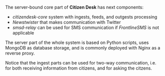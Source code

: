 
The server-bound core part of **Citizen Desk** has next components:

+ _citizendesk-core_ system with ingests, feeds, and outgests processing
+ _Newstwister_ that makes communication with Twitter
+ _smsd-relay_ can be used for SMS communication if _FrontlineSMS_ is not applicable

The server part of the whole system is based on Python scripts, uses MongoDB as database storage,
and is commonly deployed with Nginx as a reverse proxy.

Notice that the ingest parts can be used for two-way communication,
i.e. for both receiving information from citizens, and for asking the citzens.


